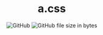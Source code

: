 <div align = "center">
    <h1>a.css</h1>
    <img alt="GitHub" src="https://img.shields.io/github/license/clowzed/a.css">
    <img alt="GitHub file size in bytes" src="https://img.shields.io/github/size/clowzed/a.css/build/a.min.css">
    
</div> 